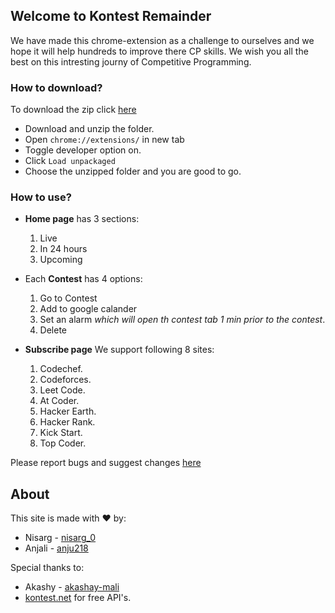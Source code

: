 ## Welcome to Kontest Remainder

We have made this chrome-extension as a challenge to ourselves and we hope it will help hundreds to improve there CP skills. We wish you all the best on this intresting journy of Competitive Programming.

### How to download?

To download the zip click [here](https://drive.google.com/file/d/1OoFbfEaF5WhjGn81RzBT8KSWGzyrdwNa/view?usp=sharing) 
- Download and unzip the folder.
- Open `chrome://extensions/` in new tab
- Toggle developer option on.
- Click `Load unpackaged`
- Choose the unzipped folder and you are good to go.

### How to use?
- **Home page** has 3 sections:
  1. Live
  2. In 24 hours
  3. Upcoming
  
- Each **Contest** has 4 options:
  1. Go to Contest
  2. Add to google calander
  3. Set an alarm _which will open th contest tab 1 min prior to the contest_.
  4. Delete


- **Subscribe page** We support following 8 sites:
  1. Codechef.
  2. Codeforces.
  3. Leet Code.
  4. At Coder.
  5. Hacker Earth.
  6. Hacker Rank.
  7. Kick Start.
  8. Top Coder.

Please report bugs and suggest changes [here](https://forms.gle/VU4ge6wEmqKtzu7k7)

## About

This site is made with :heart: by:
- Nisarg - [nisarg_0](https://github.com/nisarg0)
- Anjali - [anju218](https://github.com/anju218)

Special thanks to:
- Akashy - [akashay-mali](https://github.com/akshay-mali)
- [kontest.net](https://www.kontests.net/) for free API's.
